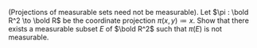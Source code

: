 (Projections of measurable sets need not be measurable). Let $\pi : \bold R^2 \to \bold R$ be the coordinate projection $\pi(x, y) \coloneqq x$. Show that there exists a measurable subset $E$ of $\bold R^2$ such that $\pi(E)$ is not measurable.